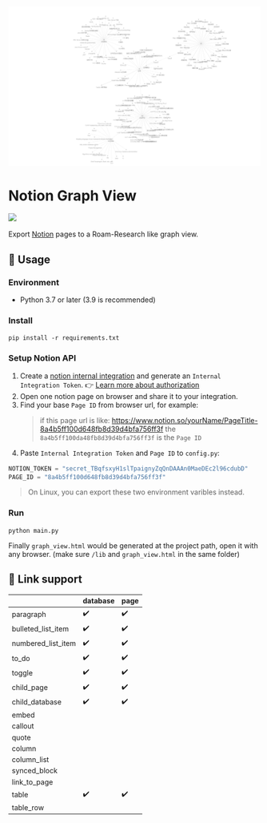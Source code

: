 ![](images/snap.png)

# Notion Graph View

![](https://img.shields.io/github/pipenv/locked/python-version/stevedsun/notion-graph-view)

Export [Notion](https://notion.so) pages to a Roam-Research like graph view.

## 📜 Usage

### Environment

- Python 3.7 or later (3.9 is recommended)

### Install

```shell
pip install -r requirements.txt
```

### Setup Notion API

1. Create a [notion internal integration](https://www.notion.so/my-integrations) and generate an `Internal Integration Token`.
   👉 [Learn more about authorization](https://developers.notion.com/docs/authorization)
2. Open one notion page on browser and share it to your integration.
3. Find your base `Page ID` from browser url, for example:
   > if this page url is like: https://www.notion.so/yourName/PageTitle-8a4b5ff100d648fb8d39d4bfa756ff3f
   > the `8a4b5ff100da48fb8d39d4bfa756ff3f` is the `Page ID`
4. Paste `Internal Integration Token` and `Page ID` to `config.py`:

```python
NOTION_TOKEN = "secret_TBqfsxyH1slTpaignyZqQnDAAAn0MaeDEc2l96cdubD"
PAGE_ID = "8a4b5ff100d648fb8d39d4bfa756ff3f"
```

> On Linux, you can export these two environment varibles instead.

### Run

```shell
python main.py
```

Finally `graph_view.html` would be generated at the project path, open it with any browser. (make sure `/lib` and `graph_view.html` in the same folder)

## 🔗 Link support

|                    | database | page |
| ------------------ | -------- | ---- |
| paragraph          | ✔️       | ✔️   |
| bulleted_list_item | ✔️       | ✔️   |
| numbered_list_item | ✔️       | ✔️   |
| to_do              | ✔️       | ✔️   |
| toggle             | ✔️       | ✔️   |
| child_page         | ✔️       | ✔️   |
| child_database     | ✔️       | ✔️   |
| embed              |          |      |
| callout            |          |      |
| quote              |          |      |
| column             |          |      |
| column_list        |          |      |
| synced_block       |          |      |
| link_to_page       |          |      |
| table              | ✔️       | ✔️   |
| table_row          |          |      |
